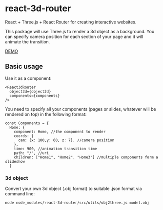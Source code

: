 
# react-3d-router
React + Three.js + React Router for creating interactive websites.

This package will use Three.js to render a 3d object as a background. You can specify camera position for each section of your page and it will animate the transition.

[DEMO](https://joja.agency)

## Basic usage

Use it as a component:
```
<React3dRouter
  object3d={object3d}
  components={components}
/>
```


You need to specify all your components (pages or slides, whatever will be rendered on top) in the following format:
```
const Components = {
  Home: {
    component: Home, //the component to render
    coords: {
      cam: {x: 100,y: 60, z: 7}, //camera position
    },
    time: 900, //animation transition time
    path: "/", //uri
    children: ["Home1", "Home2", "Home3"] //multiple components form a slideshow
  }
  ```



### 3d object
Convert your own 3d object (.obj format) to suitable .json format via command line:

```
node node_modules/react-3d-router/src/utils/obj2three.js model.obj
```